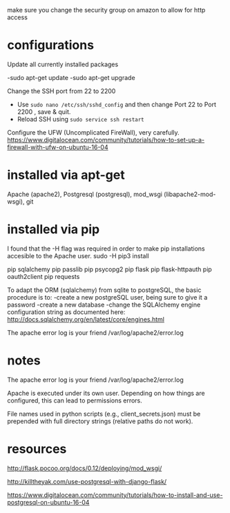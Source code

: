 
<!-- available on port 2200 at http://18.221.56.77  -->


make sure you change the security group on amazon to allow for http access

# configurations 

Update all currently installed packages

-sudo apt-get update
-sudo apt-get upgrade

Change the SSH port from 22 to 2200
- Use `sudo nano /etc/ssh/sshd_config` and then change Port 22 to Port 2200 , save & quit.
- Reload SSH using `sudo service ssh restart`

Configure the UFW (Uncomplicated FireWall), very carefully. 
https://www.digitalocean.com/community/tutorials/how-to-set-up-a-firewall-with-ufw-on-ubuntu-16-04


# installed via apt-get

Apache (apache2), Postgresql (postgresql), mod_wsgi (libapache2-mod-wsgi), git

# installed via pip  

I found that the -H flag was required in order to make pip installations accesible to the Apache user. 
sudo -H pip3 install

pip sqlalchemy
pip passlib
pip psycopg2
pip flask
pip flask-httpauth
pip oauth2client
pip requests






To adapt the ORM (sqlalchemy) from sqlite to postgreSQL, the basic procedure is to:
-create a new postgreSQL user, being sure to give it a password
-create a new database
-change the SQLAlchemy engine configuration string as documented here: http://docs.sqlalchemy.org/en/latest/core/engines.html


The apache error log is your friend
/var/log/apache2/error.log


# notes

The apache error log is your friend
/var/log/apache2/error.log

Apache is executed under its own user. Depending on how things are configured, this can lead to permissions errors. 

File names used in python scripts (e.g., client_secrets.json) must be prepended with full directory strings (relative paths do not work). 


# resources 

http://flask.pocoo.org/docs/0.12/deploying/mod_wsgi/

http://killtheyak.com/use-postgresql-with-django-flask/

https://www.digitalocean.com/community/tutorials/how-to-install-and-use-postgresql-on-ubuntu-16-04